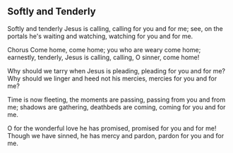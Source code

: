 ## Softly and Tenderly

Softly and tenderly Jesus is calling, 
calling for you and for me; 
see, on the portals he's waiting and watching, 
watching for you and for me. 

Chorus
Come home, come home; 
you who are weary come home; 
earnestly, tenderly, Jesus is calling, 
calling, O sinner, come home! 

Why should we tarry when Jesus is pleading, 
pleading for you and for me? 
Why should we linger and heed not his mercies, 
mercies for you and for me? 

Time is now fleeting, the moments are passing, 
passing from you and from me; 
shadows are gathering, deathbeds are coming, 
coming for you and for me.

O for the wonderful love he has promised, 
promised for you and for me! 
Though we have sinned, he has mercy and pardon, 
pardon for you and for me.